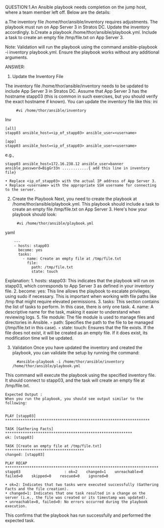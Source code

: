 QUESTION:1.An Ansible playbook needs completion on the jump host, where a team member left off. Below are the details:

a.The inventory file /home/thor/ansible/inventory requires adjustments. The playbook must run on App Server 3 in Stratos DC. Update the inventory accordingly.
b.Create a playbook /home/thor/ansible/playbook.yml. Include a task to create an empty file /tmp/file.txt on App Server 3.

Note: Validation will run the playbook using the command ansible-playbook -i inventory playbook.yml. Ensure the playbook works without any additional arguments.

ANSWER:

1. Update the Inventory File

The inventory file /home/thor/ansible/inventory needs to be updated to include App Server 3 in Stratos DC.
Assume that App Server 3 has the hostname stapp03 (this is common in such exercises, but you should verify the exact hostname if known). You can update the inventory file like this:
ini

		 #vi /home/thor/ansible/inventory

Inv

	[all]
	stapp03 ansible_host=<ip_of_stapp03> ansible_user=<username>
	
	[app]
	stapp03 ansible_host=<ip_of_stapp03> ansible_user=<username>

e.g.,

	stapp03 ansible_host=172.16.238.12 ansible_user=banner ansible_password=BigGr33n ............{ add this line in inventory file}

    • Replace <ip_of_stapp03> with the actual IP address of App Server 3.
    • Replace <username> with the appropriate SSH username for connecting to the server.
	
	
2. Create the Playbook
Next, you need to create the playbook at /home/thor/ansible/playbook.yml. This playbook should include a task to create an empty file /tmp/file.txt on App Server 3.
Here's how your playbook should look:

		 #vi /home/thor/ansible/playbook.yml
   
yaml
		
		---
		- hosts: stapp03
		  become: yes
		  tasks:
		    - name: Create an empty file at /tmp/file.txt
		      file:
		        path: /tmp/file.txt
		        state: touch
		
Explanation:
    1. hosts: stapp03: This indicates that the playbook will run on stapp03, which corresponds to App Server 3 as defined in your inventory file.
    2. become: yes: This line allows the playbook to escalate privileges, using sudo if necessary. This is important when working with file paths like /tmp that might require elevated permissions.
    3. tasks: This section contains the list of tasks to perform. In this case, there is only one task.
    4. name: A descriptive name for the task, making it easier to understand when reviewing logs.
    5. file module: The file module is used to manage files and directories in Ansible.
        ◦ path: Specifies the path to the file to be managed (/tmp/file.txt in this case).
        ◦ state: touch: Ensures that the file exists. If the file does not exist, it will be created as an empty file. If it does exist, its modification time will be updated.
		
3. Validation
Once you have updated the inventory and created the playbook, you can validate the setup by running the command:


		 #ansible-playbook -i /home/thor/ansible/inventory /home/thor/ansible/playbook.yml
		 
This command will execute the playbook using the specified inventory file. It should connect to stapp03, and the task will create an empty file at /tmp/file.txt.

```````````````````````````````````````````````````````````````````````````````````````````````````
Expected Output :
When you run the playbook, you should see output similar to the following:


PLAY [stapp03] ******************************************************************

TASK [Gathering Facts] **********************************************************
ok: [stapp03]

TASK [Create an empty file at /tmp/file.txt] ************************************
changed: [stapp03]

PLAY RECAP **********************************************************************
stapp03                    : ok=2    changed=1    unreachable=0    failed=0    skipped=0    rescued=0    ignored=0  

```````````````````````````````````````````````````````````````````````````````````````````````````
 
    • ok=2: Indicates that two tasks were executed successfully (Gathering Facts and the file creation).
    • changed=1: Indicates that one task resulted in a change on the server (i.e., the file was created or its timestamp was updated).
    • unreachable=0, failed=0: No errors occurred during the playbook execution.
	
This confirms that the playbook has run successfully and performed the expected task.
